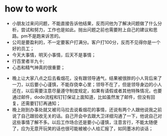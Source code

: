 # how to work

* 小朋友过来问问题，不能直接告诉他结果，反而问他为了解决问题做了什么分析，尝试和努力，工作也是如此。抛出问题之前也需要附上自己的建议和思路。pm不是跑来诉苦的。
* 公司是要盈利的，不一定要客户打满分。客户打100分，反而不见得你是一个好的员工；
* 今天大事情，明天小事情，后天不是事情；
* 行百里者半九十;
* 心态和精气神真的很重要；
- 晚上让大家八点之后去看烟花，没有跟领导通气，结果被很胖的小人背后来了一刀，以后要小心谨慎，不能存侥幸心里；领导不在了，但是领导身边的小人还在，以后需要注意尽量遵守制度规定，如果有请假或者其他特殊情况，也要通过邮件，dodo流程和钉钉保证上面知道，比如虽然发了邮件，但没有回复，还需要钉钉再通知；
- 晚上刚到办事处就又被司马拉去说看烟花的事情，还说有两个人跟他说我之前说了自己跟验收无关的话。自己开会中去跟大卫详细沟通了一下，他说自己对这些事情了解不多。以后工作场合还是要小心谨慎，注意言行，不能太随便了，应为无意开玩笑的话也很可能被被小人给汇报了，如同墨冰的谈话；
